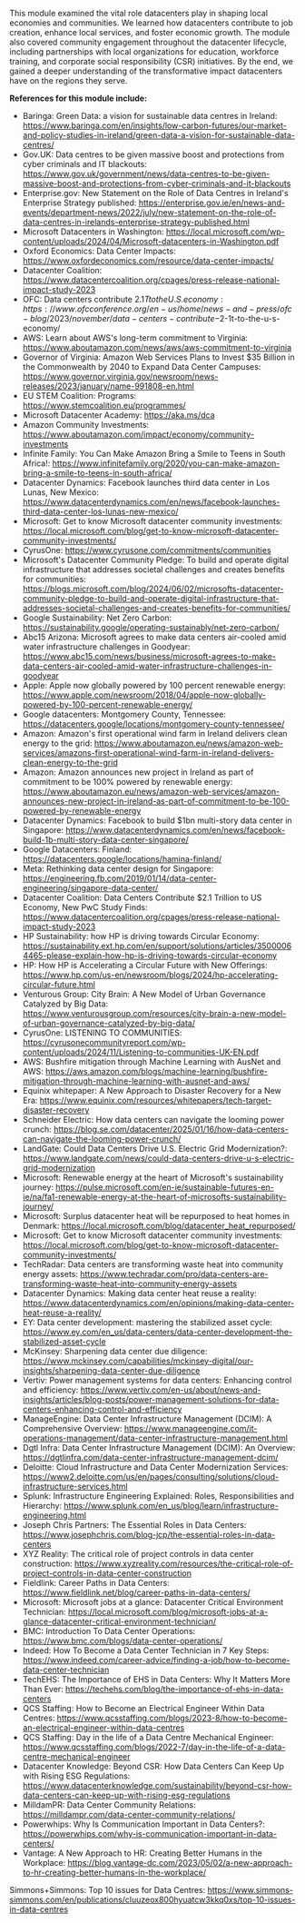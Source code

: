 This module examined the vital role datacenters play in shaping local economies and communities. We learned how datacenters contribute to job creation, enhance local services, and foster economic growth. The module also covered community engagement throughout the datacenter lifecycle, including partnerships with local organizations for education, workforce training, and corporate social responsibility (CSR) initiatives. By the end, we gained a deeper understanding of the transformative impact datacenters have on the regions they serve.

**References for this module include:**

- Baringa: Green Data: a vision for sustainable data centres in Ireland: https://www.baringa.com/en/insights/low-carbon-futures/our-market-and-policy-studies-in-ireland/green-data-a-vision-for-sustainable-data-centres/ 
- Gov.UK: Data centres to be given massive boost and protections from cyber criminals and IT blackouts: https://www.gov.uk/government/news/data-centres-to-be-given-massive-boost-and-protections-from-cyber-criminals-and-it-blackouts 
- Enterprise.gov: New Statement on the Role of Data Centres in Ireland's Enterprise Strategy published: https://enterprise.gov.ie/en/news-and-events/department-news/2022/july/new-statement-on-the-role-of-data-centres-in-irelands-enterprise-strategy-published.html 
- Microsoft Datacenters in Washington: https://local.microsoft.com/wp-content/uploads/2024/04/Microsoft-datacenters-in-Washington.pdf 
- Oxford Economics: Data Center Impacts: https://www.oxfordeconomics.com/resource/data-center-impacts/ 
- Datacenter Coalition: https://www.datacentercoalition.org/cpages/press-release-national-impact-study-2023 
- OFC: Data centers contribute $2.1T to the U.S. economy: https://www.ofcconference.org/en-us/home/news-and-press/ofc-blog/2023/november/data-centers-contribute-$2-1t-to-the-u-s-economy/ 
- AWS: Learn about AWS's long-term commitment to Virginia: https://www.aboutamazon.com/news/aws/aws-commitment-to-virginia 
- Governor of Virginia: Amazon Web Services Plans to Invest $35 Billion in the Commonwealth by 2040 to Expand Data Center Campuses: https://www.governor.virginia.gov/newsroom/news-releases/2023/january/name-991808-en.html 
- EU STEM Coalition: Programs: https://www.stemcoalition.eu/programmes/ 
- Microsoft Datacenter Academy: https://aka.ms/dca 
- Amazon Community Investments: https://www.aboutamazon.com/impact/economy/community-investments 
- Infinite Family: You Can Make Amazon Bring a Smile to Teens in South Africa!: https://www.infinitefamily.org/2020/you-can-make-amazon-bring-a-smile-to-teens-in-south-africa/ 
- Datacenter Dynamics: Facebook launches third data center in Los Lunas, New Mexico: https://www.datacenterdynamics.com/en/news/facebook-launches-third-data-center-los-lunas-new-mexico/ 
- Microsoft: Get to know Microsoft datacenter community investments: https://local.microsoft.com/blog/get-to-know-microsoft-datacenter-community-investments/ 
- CyrusOne: https://www.cyrusone.com/commitments/communities 
- Microsoft's Datacenter Community Pledge: To build and operate digital infrastructure that addresses societal challenges and creates benefits for communities: https://blogs.microsoft.com/blog/2024/06/02/microsofts-datacenter-community-pledge-to-build-and-operate-digital-infrastructure-that-addresses-societal-challenges-and-creates-benefits-for-communities/ 
- Google Sustainability: Net Zero Carbon: https://sustainability.google/operating-sustainably/net-zero-carbon/ 
- Abc15 Arizona: Microsoft agrees to make data centers air-cooled amid water infrastructure challenges in Goodyear: https://www.abc15.com/news/business/microsoft-agrees-to-make-data-centers-air-cooled-amid-water-infrastructure-challenges-in-goodyear 
- Apple: Apple now globally powered by 100 percent renewable energy: https://www.apple.com/newsroom/2018/04/apple-now-globally-powered-by-100-percent-renewable-energy/ 
- Google datacenters: Montgomery County, Tennessee: https://datacenters.google/locations/montgomery-county-tennessee/ 
- Amazon: Amazon's first operational wind farm in Ireland delivers clean energy to the grid: https://www.aboutamazon.eu/news/amazon-web-services/amazons-first-operational-wind-farm-in-ireland-delivers-clean-energy-to-the-grid 
- Amazon: Amazon announces new project in Ireland as part of commitment to be 100% powered by renewable energy: https://www.aboutamazon.eu/news/amazon-web-services/amazon-announces-new-project-in-ireland-as-part-of-commitment-to-be-100-powered-by-renewable-energy 
- Datacenter Dynamics: Facebook to build $1bn multi-story data center in Singapore: https://www.datacenterdynamics.com/en/news/facebook-build-1b-multi-story-data-center-singapore/ 
- Google Datacenters: Finland: https://datacenters.google/locations/hamina-finland/ 
- Meta: Rethinking data center design for Singapore: https://engineering.fb.com/2019/01/14/data-center-engineering/singapore-data-center/ 
- Datacenter Coalition: Data Centers Contribute $2.1 Trillion to US Economy, New PwC Study Finds: https://www.datacentercoalition.org/cpages/press-release-national-impact-study-2023 
- HP Sustainability: how HP is driving towards Circular Economy: https://sustainability.ext.hp.com/en/support/solutions/articles/35000064465-please-explain-how-hp-is-driving-towards-circular-economy 
- HP: How HP is Accelerating a Circular Future with New Offerings: https://www.hp.com/us-en/newsroom/blogs/2024/hp-accelerating-circular-future.html 
- Venturous Group: City Brain: A New Model of Urban Governance Catalyzed by Big Data: https://www.venturousgroup.com/resources/city-brain-a-new-model-of-urban-governance-catalyzed-by-big-data/ 
- CyrusOne: LISTENING TO COMMUNITIES: https://cyrusonecommunityreport.com/wp-content/uploads/2024/11/Listening-to-communities-UK-EN.pdf 
- AWS: Bushfire mitigation through Machine Learning with AusNet and AWS: https://aws.amazon.com/blogs/machine-learning/bushfire-mitigation-through-machine-learning-with-ausnet-and-aws/ 
- Equinix whitepaper: A New Approach to Disaster Recovery for a New Era: https://www.equinix.com/resources/whitepapers/tech-target-disaster-recovery 
- Schneider Electric: How data centers can navigate the looming power crunch: https://blog.se.com/datacenter/2025/01/16/how-data-centers-can-navigate-the-looming-power-crunch/ 
- LandGate: Could Data Centers Drive U.S. Electric Grid Modernization?: https://www.landgate.com/news/could-data-centers-drive-u-s-electric-grid-modernization 
- Microsoft: Renewable energy at the heart of Microsoft's sustainability journey: https://pulse.microsoft.com/en-ie/sustainable-futures-en-ie/na/fa1-renewable-energy-at-the-heart-of-microsofts-sustainability-journey/ 
- Microsoft: Surplus datacenter heat will be repurposed to heat homes in Denmark: https://local.microsoft.com/blog/datacenter_heat_repurposed/ 
- Microsoft: Get to know Microsoft datacenter community investments: https://local.microsoft.com/blog/get-to-know-microsoft-datacenter-community-investments/ 
- TechRadar: Data centers are transforming waste heat into community energy assets: https://www.techradar.com/pro/data-centers-are-transforming-waste-heat-into-community-energy-assets 
- Datacenter Dynamics: Making data center heat reuse a reality: https://www.datacenterdynamics.com/en/opinions/making-data-center-heat-reuse-a-reality/ 
- EY: Data center development: mastering the stabilized asset cycle: https://www.ey.com/en_us/data-centers/data-center-development-the-stabilized-asset-cycle 
- McKinsey: Sharpening data center due diligence: https://www.mckinsey.com/capabilities/mckinsey-digital/our-insights/sharpening-data-center-due-diligence 
- Vertiv: Power management systems for data centers: Enhancing control and efficiency: https://www.vertiv.com/en-us/about/news-and-insights/articles/blog-posts/power-management-solutions-for-data-centers-enhancing-control-and-efficiency 
- ManageEngine: Data Center Infrastructure Management (DCIM): A Comprehensive Overview: https://www.manageengine.com/it-operations-management/data-center-infrastructure-management.html 
- Dgtl Infra: Data Center Infrastructure Management (DCIM): An Overview: https://dgtlinfra.com/data-center-infrastructure-management-dcim/ 
- Deloitte: Cloud Infrastructure and Data Center Modernization Services: https://www2.deloitte.com/us/en/pages/consulting/solutions/cloud-infrastructure-services.html
- Splunk: Infrastructure Engineering Explained: Roles, Responsibilities and Hierarchy: https://www.splunk.com/en_us/blog/learn/infrastructure-engineering.html 
- Joseph Chris Partners: The Essential Roles in Data Centers: https://www.josephchris.com/blog-jcp/the-essential-roles-in-data-centers 
- XYZ Reality: The critical role of project controls in data center construction: https://www.xyzreality.com/resources/the-critical-role-of-project-controls-in-data-center-construction 
- Fieldlink: Career Paths in Data Centers: https://www.fieldlink.net/blog/career-paths-in-data-centers/ 
- Microsoft: Microsoft jobs at a glance: Datacenter Critical Environment Technician: https://local.microsoft.com/blog/microsoft-jobs-at-a-glance-datacenter-critical-environment-technician/ 
- BMC: Introduction To Data Center Operations: https://www.bmc.com/blogs/data-center-operations/ 
- Indeed: How To Become a Data Center Technician in 7 Key Steps: https://www.indeed.com/career-advice/finding-a-job/how-to-become-data-center-technician 
- TechEHS: The Importance of EHS in Data Centers: Why It Matters More Than Ever: https://techehs.com/blog/the-importance-of-ehs-in-data-centers 
- QCS Staffing: How to Become an Electrical Engineer Within Data Centres: https://www.qcsstaffing.com/blogs/2023-8/how-to-become-an-electrical-engineer-within-data-centres 
- QCS Staffing: Day in the life of a Data Centre Mechanical Engineer: https://www.qcsstaffing.com/blogs/2022-7/day-in-the-life-of-a-data-centre-mechanical-engineer
- Datacenter Knowledge: Beyond CSR: How Data Centers Can Keep Up with Rising ESG Regulations: https://www.datacenterknowledge.com/sustainability/beyond-csr-how-data-centers-can-keep-up-with-rising-esg-regulations 
- MilldamPR: Data Center Community Relations: https://milldampr.com/data-center-community-relations/ 
- Powerwhips: Why Is Communication Important in Data Centers?: https://powerwhips.com/why-is-communication-important-in-data-centers/ 
- Vantage: A New Approach to HR: Creating Better Humans in the Workplace: https://blog.vantage-dc.com/2023/05/02/a-new-approach-to-hr-creating-better-humans-in-the-workplace/ 

Simmons+Simmons: Top 10 issues for Data Centres: https://www.simmons-simmons.com/en/publications/cluuzeox800hyuatcw3kkq0xs/top-10-issues-in-data-centres 